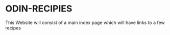 # ODIN-RECIPIES

This Website will consist of a main index page which will have links to a few recipes
